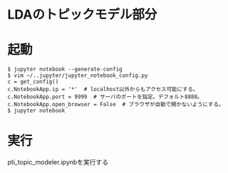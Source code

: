 LDAのトピックモデル部分
==============

# 起動

```
$ jupyter notebook --generate-config
$ vim ~/..jupyter/jupyter_notebook_config.py
c = get_config()
c.NotebookApp.ip = '*'  # localhost以外からもアクセス可能にする。
c.NotebookApp.port = 9999  # サーバのポートを指定。デフォルト8888。
c.NotebookApp.open_browser = False  # ブラウザが自動で開かないようにする。
$ jupyter notebook
```

# 実行

pti_topic_modeler.ipynbを実行する
